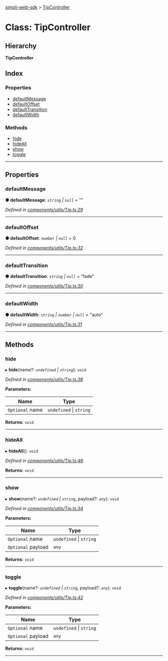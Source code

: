 [simpli-web-sdk](../README.md) > [TipController](../classes/tipcontroller.md)

# Class: TipController

## Hierarchy

**TipController**

## Index

### Properties

* [defaultMessage](tipcontroller.md#defaultmessage)
* [defaultOffset](tipcontroller.md#defaultoffset)
* [defaultTransition](tipcontroller.md#defaulttransition)
* [defaultWidth](tipcontroller.md#defaultwidth)

### Methods

* [hide](tipcontroller.md#hide)
* [hideAll](tipcontroller.md#hideall)
* [show](tipcontroller.md#show)
* [toggle](tipcontroller.md#toggle)

---

## Properties

<a id="defaultmessage"></a>

###  defaultMessage

**● defaultMessage**: *`string` \| `null`* = ""

*Defined in [components/utils/Tip.ts:29](https://github.com/simplitech/simpli-web-sdk/blob/2a29ffa/src/components/utils/Tip.ts#L29)*

___
<a id="defaultoffset"></a>

###  defaultOffset

**● defaultOffset**: *`number` \| `null`* = 0

*Defined in [components/utils/Tip.ts:32](https://github.com/simplitech/simpli-web-sdk/blob/2a29ffa/src/components/utils/Tip.ts#L32)*

___
<a id="defaulttransition"></a>

###  defaultTransition

**● defaultTransition**: *`string` \| `null`* = "fade"

*Defined in [components/utils/Tip.ts:30](https://github.com/simplitech/simpli-web-sdk/blob/2a29ffa/src/components/utils/Tip.ts#L30)*

___
<a id="defaultwidth"></a>

###  defaultWidth

**● defaultWidth**: *`string` \| `number` \| `null`* = "auto"

*Defined in [components/utils/Tip.ts:31](https://github.com/simplitech/simpli-web-sdk/blob/2a29ffa/src/components/utils/Tip.ts#L31)*

___

## Methods

<a id="hide"></a>

###  hide

▸ **hide**(name?: *`undefined` \| `string`*): `void`

*Defined in [components/utils/Tip.ts:38](https://github.com/simplitech/simpli-web-sdk/blob/2a29ffa/src/components/utils/Tip.ts#L38)*

**Parameters:**

| Name | Type |
| ------ | ------ |
| `Optional` name | `undefined` \| `string` |

**Returns:** `void`

___
<a id="hideall"></a>

###  hideAll

▸ **hideAll**(): `void`

*Defined in [components/utils/Tip.ts:46](https://github.com/simplitech/simpli-web-sdk/blob/2a29ffa/src/components/utils/Tip.ts#L46)*

**Returns:** `void`

___
<a id="show"></a>

###  show

▸ **show**(name?: *`undefined` \| `string`*, payload?: *`any`*): `void`

*Defined in [components/utils/Tip.ts:34](https://github.com/simplitech/simpli-web-sdk/blob/2a29ffa/src/components/utils/Tip.ts#L34)*

**Parameters:**

| Name | Type |
| ------ | ------ |
| `Optional` name | `undefined` \| `string` |
| `Optional` payload | `any` |

**Returns:** `void`

___
<a id="toggle"></a>

###  toggle

▸ **toggle**(name?: *`undefined` \| `string`*, payload?: *`any`*): `void`

*Defined in [components/utils/Tip.ts:42](https://github.com/simplitech/simpli-web-sdk/blob/2a29ffa/src/components/utils/Tip.ts#L42)*

**Parameters:**

| Name | Type |
| ------ | ------ |
| `Optional` name | `undefined` \| `string` |
| `Optional` payload | `any` |

**Returns:** `void`

___

